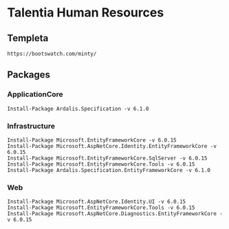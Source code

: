 # Talentia Human Resources

## Templeta
````
https://bootswatch.com/minty/
````
## Packages

### ApplicationCore
```
Install-Package Ardalis.Specification -v 6.1.0
```

### Infrastructure
```
Install-Package Microsoft.EntityFrameworkCore -v 6.0.15
Install-Package Microsoft.AspNetCore.Identity.EntityFrameworkCore -v 6.0.15
Install-Package Microsoft.EntityFrameworkCore.SqlServer -v 6.0.15
Install-Package Microsoft.EntityFrameworkCore.Tools -v 6.0.15
Install-Package Ardalis.Specification.EntityFrameworkCore -v 6.1.0
```

### Web
```
Install-Package Microsoft.AspNetCore.Identity.UI -v 6.0.15
Install-Package Microsoft.EntityFrameworkCore.Tools -v 6.0.15
Install-Package Microsoft.AspNetCore.Diagnostics.EntityFrameworkCore -v 6.0.15
```
